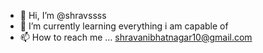 - 👋 Hi, I’m @shravssss
- 🌱 I’m currently learning everything i am capable of
- 📫 How to reach me ... shravanibhatnagar10@gmail.com


<!---
shravanimit24/shravanimit24 is a ✨ special ✨ repository because its `README.md` (this file) appears on your GitHub profile.
You can click the Preview link to take a look at your changes.
--->
